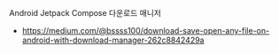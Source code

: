 Android Jetpack Compose 다운로드 매니저

- https://medium.com/@bssss100/download-save-open-any-file-on-android-with-download-manager-262c8842429a
